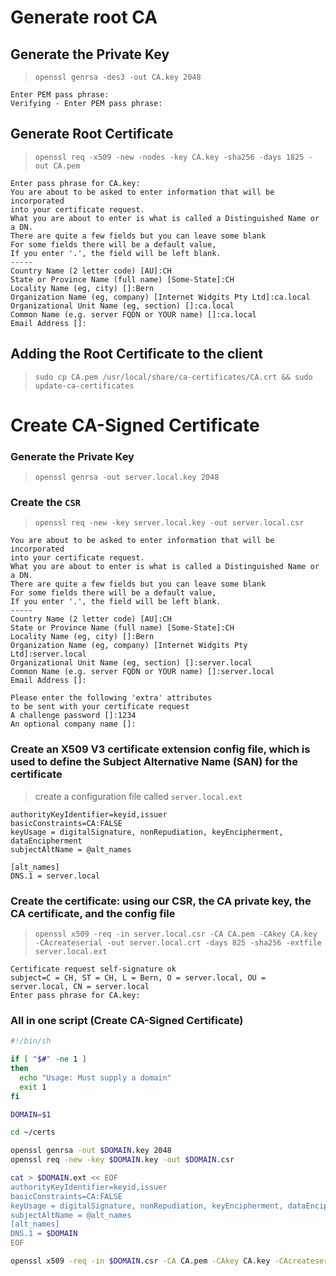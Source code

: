 # Generate root CA

## Generate the Private Key
> `openssl genrsa -des3 -out CA.key 2048`  


    Enter PEM pass phrase:
    Verifying - Enter PEM pass phrase:

## Generate Root Certificate
> `openssl req -x509 -new -nodes -key CA.key -sha256 -days 1825 -out CA.pem`  


    Enter pass phrase for CA.key:
    You are about to be asked to enter information that will be incorporated
    into your certificate request.
    What you are about to enter is what is called a Distinguished Name or a DN.
    There are quite a few fields but you can leave some blank
    For some fields there will be a default value,
    If you enter '.', the field will be left blank.
    -----
    Country Name (2 letter code) [AU]:CH
    State or Province Name (full name) [Some-State]:CH
    Locality Name (eg, city) []:Bern
    Organization Name (eg, company) [Internet Widgits Pty Ltd]:ca.local
    Organizational Unit Name (eg, section) []:ca.local
    Common Name (e.g. server FQDN or YOUR name) []:ca.local
    Email Address []:

## Adding the Root Certificate to the client
> `sudo cp CA.pem /usr/local/share/ca-certificates/CA.crt && sudo update-ca-certificates`

# Create CA-Signed Certificate

### Generate the Private Key
> `openssl genrsa -out server.local.key 2048`

### Create the `CSR`
> `openssl req -new -key server.local.key -out server.local.csr`  


    You are about to be asked to enter information that will be incorporated
    into your certificate request.
    What you are about to enter is what is called a Distinguished Name or a DN.
    There are quite a few fields but you can leave some blank
    For some fields there will be a default value,
    If you enter '.', the field will be left blank.
    -----
    Country Name (2 letter code) [AU]:CH
    State or Province Name (full name) [Some-State]:CH
    Locality Name (eg, city) []:Bern
    Organization Name (eg, company) [Internet Widgits Pty Ltd]:server.local
    Organizational Unit Name (eg, section) []:server.local
    Common Name (e.g. server FQDN or YOUR name) []:server.local
    Email Address []:

    Please enter the following 'extra' attributes
    to be sent with your certificate request
    A challenge password []:1234
    An optional company name []:

### Create an X509 V3 certificate extension config file, which is used to define the Subject Alternative Name (SAN) for the certificate
> create a configuration file called `server.local.ext`  


    authorityKeyIdentifier=keyid,issuer
    basicConstraints=CA:FALSE
    keyUsage = digitalSignature, nonRepudiation, keyEncipherment, dataEncipherment
    subjectAltName = @alt_names

    [alt_names]
    DNS.1 = server.local

### Create the certificate: using our CSR, the CA private key, the CA certificate, and the config file
> `openssl x509 -req -in server.local.csr -CA CA.pem -CAkey CA.key -CAcreateserial -out server.local.crt -days 825 -sha256 -extfile server.local.ext`  


    Certificate request self-signature ok
    subject=C = CH, ST = CH, L = Bern, O = server.local, OU = server.local, CN = server.local
    Enter pass phrase for CA.key:

### All in one script (Create CA-Signed Certificate)

```sh
#!/bin/sh

if [ "$#" -ne 1 ]
then
  echo "Usage: Must supply a domain"
  exit 1
fi

DOMAIN=$1

cd ~/certs

openssl genrsa -out $DOMAIN.key 2048
openssl req -new -key $DOMAIN.key -out $DOMAIN.csr

cat > $DOMAIN.ext << EOF
authorityKeyIdentifier=keyid,issuer
basicConstraints=CA:FALSE
keyUsage = digitalSignature, nonRepudiation, keyEncipherment, dataEncipherment
subjectAltName = @alt_names
[alt_names]
DNS.1 = $DOMAIN
EOF

openssl x509 -req -in $DOMAIN.csr -CA CA.pem -CAkey CA.key -CAcreateserial -out $DOMAIN.crt -days 825 -sha256 -extfile $DOMAIN.ext
```
